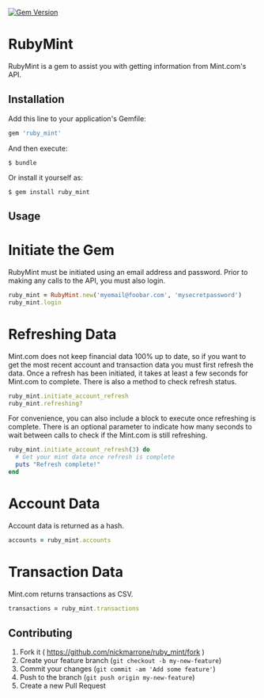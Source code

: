 [![Gem Version](https://badge.fury.io/rb/ruby_mint.svg)](http://badge.fury.io/rb/ruby_mint)

# RubyMint

RubyMint is a gem to assist you with getting information from Mint.com's API.

## Installation

Add this line to your application's Gemfile:

```ruby
gem 'ruby_mint'
```

And then execute:

    $ bundle

Or install it yourself as:

    $ gem install ruby_mint

## Usage

# Initiate the Gem

RubyMint must be initiated using an email address and password. Prior to making
any calls to the API, you must also login.

```ruby
ruby_mint = RubyMint.new('myemail@foobar.com', 'mysecretpassword')
ruby_mint.login
```

# Refreshing Data

Mint.com does not keep financial data 100% up to date, so if you want to get the most recent
account and transaction data you must first refresh the data. Once a refresh has been
initiated, it takes at least a few seconds for Mint.com to complete. There is also a method
to check refresh status.

```ruby
ruby_mint.initiate_account_refresh
ruby_mint.refreshing?
```

For convenience, you can also include a block to execute once refreshing is complete. There is
an optional parameter to indicate how many seconds to wait between calls to check if the Mint.com
is still refreshing.

```ruby
ruby_mint.initiate_account_refresh(3) do
  # Get your mint data once refresh is complete
  puts "Refresh complete!"
end
```

# Account Data

Account data is returned as a hash.

```ruby
accounts = ruby_mint.accounts
```

# Transaction Data

Mint.com returns transactions as CSV.

```ruby
transactions = ruby_mint.transactions
```

## Contributing

1. Fork it ( https://github.com/nickmarrone/ruby_mint/fork )
2. Create your feature branch (`git checkout -b my-new-feature`)
3. Commit your changes (`git commit -am 'Add some feature'`)
4. Push to the branch (`git push origin my-new-feature`)
5. Create a new Pull Request
